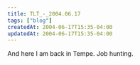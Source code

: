 ```yaml
---
title: TLT_-_2004.06.17
tags: ["blog"]
createdAt: 2004-06-17T15:35-04:00
updatedAt: 2004-06-17T15:35-04:00
---
```


And here I am back in Tempe. Job hunting.

